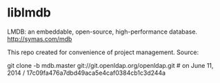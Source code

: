 liblmdb
=======

LMDB: an embeddable, open-source, high-performance database. http://symas.com/mdb

This repo created for convenience of project management. Source:

git clone -b mdb.master git://git.openldap.org/openldap.git  # on June 11, 2014 / 17c09fa476a7dbd49aca5e4caf0384cb1c3d244a
